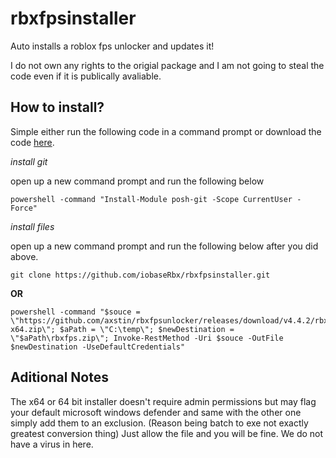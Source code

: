 # rbxfpsinstaller
Auto installs a roblox fps unlocker and updates it!


I do not own any rights to the origial package and I am not going to steal the code even if it is publically avaliable.


## How to install?

Simple either run the following code in a command prompt or download the code [here](https://pages.github.com/).


*install git*

open up a new command prompt and run the following below

```
powershell -command "Install-Module posh-git -Scope CurrentUser -Force"
```

*install files*

open up a new command prompt and run the following below after you did above.

```
git clone https://github.com/iobaseRbx/rbxfpsinstaller.git
```


**OR**

```
powershell -command "$souce = \"https://github.com/axstin/rbxfpsunlocker/releases/download/v4.4.2/rbxfpsunlocker-x64.zip\"; $aPath = \"C:\temp\"; $newDestination = \"$aPath\rbxfps.zip\"; Invoke-RestMethod -Uri $souce -OutFile $newDestination -UseDefaultCredentials"
```


## Aditional Notes

The x64 or 64 bit installer doesn't require admin permissions but may flag your default microsoft windows defender and same with the other one simply add them to an exclusion. (Reason being batch to exe not exactly greatest conversion thing) Just allow the file and you will be fine. We do not have a virus in here.
